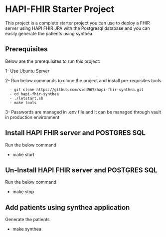 # HAPI-FHIR Starter Project

This project is a complete starter project you can use to deploy a FHIR server using HAPI FHIR JPA with the Postgresql database and you can easily generate the patients using synthea.

## Prerequisites

Below are the prerequisites to run this project:

   1- Use Ubuntu Server

   2- Run below commands to clone the project and install pre-requisites tools

      - git clone https://github.com/sidd965/hapi-fhir-synthea.git
      - cd hapi-fhir-synthea
      - ./letstart.sh
      - make tools

   3- Passwords are managed in .env file and it can be managed through vault in production environment

## Install HAPI FHIR server and POSTGRES SQL

Run the below command
   - make start

## Un-Install HAPI FHIR server and POSTGRES SQL
Run the below command
  - make stop

## Add patients using synthea application
Generate the patients
  - make synthea
